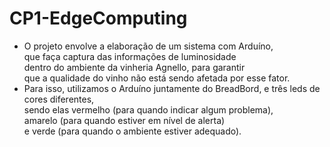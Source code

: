 # CP1-EdgeComputing
- O projeto envolve a elaboração de um sistema com Arduíno, <br> que faça captura das informações de luminosidade <br> dentro do ambiente da vinheria Agnello, para garantir <br> que a qualidade do vinho não está sendo afetada por esse fator. <br>
- Para isso, utilizamos o Arduíno juntamente do BreadBord, e três leds de cores diferentes, <br> sendo elas vermelho (para quando indicar algum problema), <br> amarelo (para quando estiver em nível de alerta) <br> e verde (para quando o ambiente estiver adequado). 
